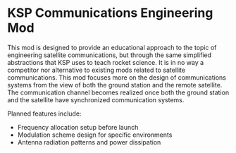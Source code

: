 # KSP Communications Engineering Mod

This mod is designed to provide an educational approach to the topic of engineering satellite communications, but through the same simplified abstractions that KSP uses to teach rocket science. It is in no way a competitor nor alternative to existing mods related to satellite communications. This mod focuses more on the design of communications systems from the view of both the ground station and the remote satellite. The communication channel becomes realized once both the ground station and the satellite have synchronized communication systems.

Planned features include:
* Frequency allocation setup before launch
* Modulation scheme design for specific environments
* Antenna radiation patterns and power dissipation
